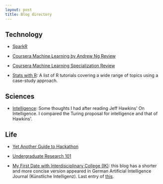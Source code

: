 ```yaml
---
layout: post
title: Blog directory
---
```


## Technology

* [SparkR](/blog/sparkR)

* [Coursera Machine Learning by Andrew Ng Review](/blog/mlReview)

* [Coursera Machine Learning Specialization Review](/blog/mlSpecOne)

* [Stats with R](/r/r_home): A list of R tutorials covering a wide range of topics using a case-study approach.

## Sciences
* [Intelligence](/research/intelligence.pdf): Some thoughts I had after reading Jeff Hawkins' On Intelligence. I compared the Turing proposal for intelligence and that of Hawkins'.

## Life 
* [Yet Another Guide to Hackathon](/blog/how_to_hackathon)

* [Undergraduate Research 101](/blog/undergraduate_research)

* [My First Date with Interdisciplinary College (IK)](/blog/2017/ik): this blog has a shorter and more concise version appeared in German Artificial Intelligence Journal (Künstliche Intelligenz). Last entry of [this](/extra/ik.pdf).

